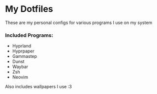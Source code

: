 # My Dotfiles
These are my personal configs for various programs I use on my system

### Included Programs:
- Hyprland
- Hyprpaper
- Gammastep
- Dunst
- Waybar
- Zsh
- Neovim

Also includes wallpapers I use :3
